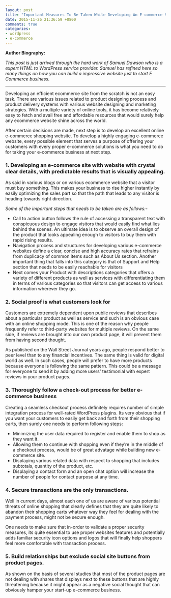 ```yaml
---
layout: post
title: "Important Measures To Be Taken While Developing An E-commerce Site"
date: 2015-11-26 21:36:59 +0800
comments: true
categories: 
- wordpress
- e-commerce
---
```


**Author Biography:**

_This post is just arrived through the hard work of Samuel Dawson who is a expert HTML to WordPress service provider. Samuel has refined here so many things on how you can build a impressive website just to start E Commerce business._

--------------------------------------

Developing  an efficient ecommerce site from the scratch is not an easy task. There are various issues related to product designing process and product delivery systems with various website designing and marketing strategies.  With a multiple variety of online tools, it has become relatively easy to fetch and avail free and affordable resources that would surely help any ecommerce website shine across the world.

After certain decisions are made, next step is to develop an excellent online e-commerce shopping website. To develop a highly engaging e-commerce website, every possible element that serves a purpose of offering your customers with every proper e-commerce solutions is what you need to do for taking your e-commerce business at next step.

### 1. Developing an e-commerce site with website with crystal clear details, with   predictable results that is visually appealing.

As said in various blogs or on various ecommerce website that a visitor must buy something. This makes your business to rise higher instantly by easily optimizing the sales part so that the path that leads to any visitor is heading towards right direction. 

_Some of the important steps that needs to be taken are as follows:-_

- Call to action button follows the rule of accessing a transparent text with conspicuous design to engage visitors that would easily find what lies behind the scenes. An ultimate idea is to observe an overall design of the product that looks appealing enough to visitors to buy them with rapid rising results. 
- Navigation process and structures for developing various e-commerce websites define a clear, concise and high accuracy rates that refrains from duplicacy of common items such as About Us section. Another  important thing that falls into this category is that of Support and Help section that needs to be easily reachable for visitors
- Next comes your Product with descriptions categories that offers a variety of different products as well as services with differentiating them in terms of various categories so that  visitors can get access to various information wherever they go. 

### 2. Social proof is what customers look for

Customers are extremely dependent upon public reviews that describes about a particular product as well as service and such is an obvious case with an online shopping mode. This is one of the reason why people frequently refer to third-party websites for multiple reviews. On the same side, if  reviews are brought into our own product page, it will prevent them from having second thought.

As published on the Wall Street Journal years ago, people respond better to peer level than to any financial incentives. The same thing is valid for digital world as well. In such cases, people will prefer to have more products because everyone is following the same pattern. This could be a message for everyone to send it by adding more users' testimonial with expert reviews in your product pages.

### 3. Thoroughly follow a check-out process for better e-commerce business

Creating a seamless checkout process definitely requires number of simple integration process for well-rated WordPress plugins. Its very obvious that if you want your customers to easily get back and forth from their shopping carts, then surely one needs to perform following steps:

- Minimizing the user data required to register and enable them to shop as they want it.
- Allowing them to continue with shopping even if they’re in the middle of a checkout process, would be of great advatage while building new e-commerce site.
- Displaying various related data with respect to shopping that includes subtotals, quantity of the product, etc.
- Displaying a contact form and an open chat option will increase the number of  people for contact purpose at any time.

### 4. Secure transactions are the only transactions.

Well in current days, almost each one of us are aware of various potential threats of online shopping that clearly defines that they are quite likely to abandon their shopping carts whatever way they feel for dealing with the payment process,  might not be secure enough.

One needs to make sure that in-order to validate a proper security measures, its quite essential to use proper websites features and potentially adds familiar security icon options and logos that will finally help shoppers feel more comfortable with transaction process.

### 5. Build relationships but exclude social site buttons from product pages.

As shown on the basis of several studies that most of the product pages are not dealing with shares that displays next to these buttons that are highly threatening because it might appear as a negative social thought that can obviously hamper your start-up e-commerce business.
